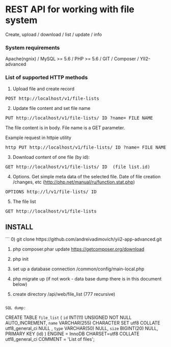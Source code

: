 <h1>REST API for working with file system</h1>

Create, upload / download / list / update / info
   
<h3>System requirements</h3>
Apache(ngnix) / MySQL >= 5.6 / PHP >= 5.6 / GIT / Composer / YII2-advanced 


<h3>List of supported HTTP methods</h3>

1) Upload file and create record
<pre>
POST http://localhost/v1/file-lists
</pre>

2) Update file content and set file name
<pre>
PUT http://localhost/v1/file-lists/_ID_?name=_FILE_NAME_
</pre>
The file content is in body. File name is a GET parameter.

Example request in httpie utility
<pre>
http PUT http://localhost/v1/file-lists/_ID_?name=_FILE_NAME_ < '/file/path'
</pre>

3) Download content of one file (by id):
<pre>
GET http://localhost/v1/file-lists/_ID_ (file_list.id)
</pre>

4) Options. Get simple meta data of the selected file. Date of file creation /changes, etc
(http://php.net/manual/ru/function.stat.php)
<pre>
OPTIONS http://l/v1/file-lists/_ID_
</pre>

5) The file list
<pre>
GET http://localhost/v1/file-lists
</pre>


<h2>INSTALL</h2>
```
0) git clone https://github.com/andreivadimovich/yii2-app-advanced.git

1) php composer.phar update 
https://getcomposer.org/download

2) php init 

3) set up a database connection /common/config/main-local.php 

4) php migrate up (if not work - data base dump there is in this document below) 

5) create directory /api/web/file_list (777 recursive)
```

SQL dump:
```
CREATE TABLE `file_list` (
	`id` INT(11) UNSIGNED NOT NULL AUTO_INCREMENT, 
	`name` VARCHAR(255) CHARACTER SET utf8 COLLATE utf8_general_ci NULL , 
	`type` VARCHAR(50) NULL,
	`size` BIGINT(20) NULL,
	PRIMARY KEY (id)
) 
ENGINE = InnoDB CHARSET=utf8 COLLATE utf8_general_ci COMMENT = 'List of files';
```




